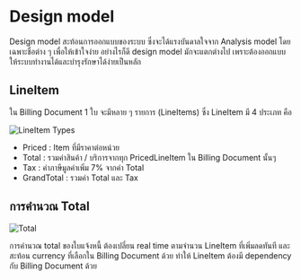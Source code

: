 # Design model

Design model สะท้อนการออกแบบของระบบ ซึ่งจะได้แรงบันดาลใจจาก Analysis model โดยเฉพาะชื่อต่าง ๆ เพื่อให้เข้าใจง่าย อย่างไรก็ดี design model มักจะแตกต่างไป เพราะต้องออกแบบให้ระบบทำงานได้และบำรุงรักษาได้ง่ายเป็นหลัก

## LineItem

ใน Billing Document 1 ใบ จะมีหลาย ๆ รายการ (LineItems) ซึ่ง LineItem มี 4 ประเภท คือ

![LineItem Types](https://uc76f066f9b9f87bf4b6b4596ec3.previews.dropboxusercontent.com/p/thumb/ACjO-0450pe0P81wUzYyYgHJEY_jJkbm8Rcwg4bRiZDRyi07Q9dJf7wuYFh4KDbW9lTFcoEpLHT_HpoaNKAfyKOQYQ14ArDy2SVNmevTbamM9SmcEadG0iXa2l15lkr4DqhJVKwM5NPITwFtUJG4roHjvNve9ZelKjTHPxtTFM3AZJtoFFub8ebwPdCzCTeqk5OrXTPvtHJTglt29CO1Z8i32cwBR1dS4CnllOVcbwaoXDX51aF5Z9NpYNp_UorUk-XH2qFTmyR7L6uF9LJTkuwrQSBmrCLi9S6zzzUWE9JlDk1Nqd_t9MReRhQ2Uv_zpfJzQ6rlp2zD0Y6MGySU-SSquUG4HEMyAoRZP9H9DU4ctQP6khCAgqn45J9vkSi5uEcuTaWf1zIt9igXG6KxzlRr/p.png?is_prewarmed=true)

- Priced : Item ที่มีราคาต่อหน่วย
- Total : รวมค่าสินค้า / บริการจากทุก PricedLineItem ใน Billing Document นั้นๆ
- Tax : ค่าภาษีมูลค่าเพิ่ม 7% จากค่า Total
- GrandTotal : รวมค่า Total และ Tax

## การคำนวณ Total


![Total](https://uc0ef7bc2d7d99512b22e316516a.previews.dropboxusercontent.com/p/thumb/ACgZX8HBMVJg1HgQzUIHtVBI0oCi67AuirPTtDjiO6fln8GeI9jZPOsRj-clVsagMJajNY0mgaLPEtyFii-wRCZ3-2qcIzwiO7v43lN7wNcR5e5SD1jNi0CSAtv4GEVwtSH2XKFJeXP_vh2xZNtZb00yVx-A1Uv3bh08iWPvBPHAys904Bi98MxUP-i9HVniTCylWw_XHTvtGn8ijP8KktesWuDm2GJFVCXBDNeOzI4X_jj7Av2JUHXlglPQIuZa08GXTekf8JqzdsQxXghiZ4ty8Pfl60VAiixNeJUx5EmGf84DlaJQx3cY3js4CLZwQNxVki34ItLcpOWF6vTt6uZ7L8BdZgevvJpZUYi3Vdzxyxof1UqmRNN4_NCNKlYO0rHHzm_sFO25SJ85D9pJjUxk/p.png?is_prewarmed=true)

การคำนวณ total ของใบแจ้งหนี้ ต้องเปลี่ยน real time ตามจำนวน LineItem ที่เพิ่มลดทันที และสะท้อน currency ที่เลือกใน Billing Document ด้วย ทำให้ LineItem ต้องมี dependency กับ Billing Document ด้วย
